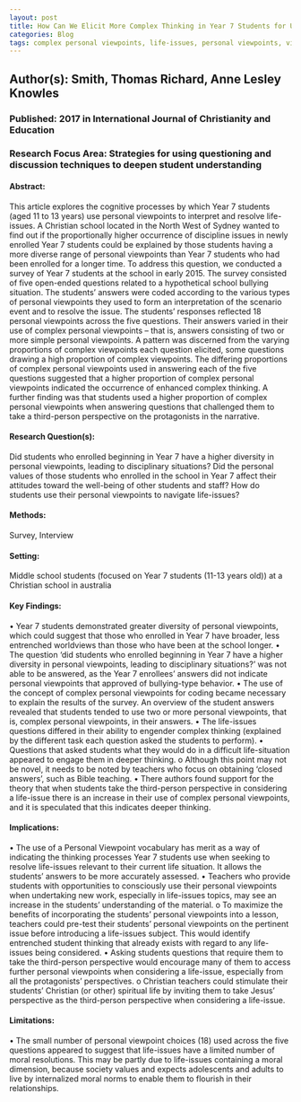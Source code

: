 ```yaml
---
layout: post
title: How Can We Elicit More Complex Thinking in Year 7 Students for Understanding and Resolving Life-Issues?
categories: Blog
tags: complex personal viewpoints, life-issues, personal viewpoints, viewpoint choices
---
```


## Author(s): Smith, Thomas Richard, Anne Lesley Knowles

### Published: 2017 in International Journal of Christianity and Education

### Research Focus Area: Strategies for using questioning and discussion techniques to deepen student understanding

#### Abstract:
This article explores the cognitive processes by which Year 7 students (aged 11 to 13 years) use  personal viewpoints to interpret and resolve life-issues. A Christian school located in the North West of Sydney wanted to find out if the proportionally higher occurrence of discipline issues in newly enrolled Year 7 students could be explained by those students having a more diverse range of personal viewpoints than Year 7 students who had been enrolled for a longer time. To address this question, we conducted a survey of Year 7 students at the school in early 2015. The survey consisted of five open-ended questions related to a hypothetical school bullying situation. The students’ answers were coded according to the various types of personal viewpoints they used to form an interpretation of the scenario event and to resolve the issue. The students’ responses reflected 18 personal viewpoints across the five questions. Their answers varied in their use of complex personal viewpoints – that is, answers consisting of two or more simple personal viewpoints. A pattern was discerned from the varying proportions of complex viewpoints each question elicited, some questions drawing a high proportion of complex viewpoints. The differing proportions of complex personal viewpoints used in answering each of the five questions suggested that a higher proportion of complex personal viewpoints indicated the occurrence of enhanced complex thinking. A further finding was that students used a higher proportion of complex personal viewpoints when answering questions that challenged them to take a third-person perspective on the protagonists in the narrative.


#### Research Question(s):
Did students who enrolled beginning in Year 7 have a higher diversity in personal viewpoints, leading to disciplinary situations? Did the personal values of those students who enrolled in the school in Year 7 affect their attitudes toward the well-being of other students and staff? How do students use their personal viewpoints to navigate life-issues?


#### Methods:
Survey, Interview


#### Setting:
Middle school students (focused on Year 7 students (11-13 years old)) at a Christian school in australia


#### Key Findings:
• Year 7 students demonstrated greater diversity of personal viewpoints, which could suggest that those who enrolled in Year 7 have broader, less entrenched worldviews than those who have been at the school longer. • The question ‘did students who enrolled beginning in Year 7 have a higher diversity in personal viewpoints, leading to disciplinary situations?’ was not able to be answered, as the Year 7 enrollees’ answers did not indicate personal viewpoints that approved of bullying-type behavior. • The use of the concept of complex personal viewpoints for coding became necessary to explain the results of the survey. An overview of the student answers revealed that students tended to use two or more personal viewpoints, that is, complex personal viewpoints, in their answers. • The life-issues questions differed in their ability to engender complex thinking (explained by the different task each question asked the students to perform). • Questions that asked students what they would do in a difficult life-situation appeared to engage them in deeper thinking.  o Although this point may not be novel, it needs to be noted by teachers who focus on obtaining ‘closed answers’, such as Bible teaching. • There authors found support for the theory that when students take the third-person perspective in considering a life-issue there is an increase in their use of complex personal viewpoints, and it is speculated that this indicates deeper thinking. 


#### Implications:
• The use of a Personal Viewpoint vocabulary has merit as a way of indicating the thinking processes Year 7 students use when seeking to resolve life-issues relevant to their current life situation. It allows the students’ answers to be more accurately assessed. • Teachers who provide students with opportunities to consciously use their personal viewpoints when undertaking new work, especially in life-issues topics, may see an increase in the students’ understanding of the material. o To maximize the benefits of incorporating the students’ personal viewpoints into a lesson, teachers could pre-test their students’ personal viewpoints on the pertinent issue before introducing a life-issues subject. This would identify entrenched student thinking that already exists with regard to any life-issues being considered. • Asking students questions that require them to take the third-person perspective would encourage many of them to access further personal viewpoints when considering a life-issue, especially from all the protagonists’ perspectives.  o Christian teachers could stimulate their students’ Christian (or other) spiritual life by inviting them to take Jesus’ perspective as the third-person perspective when considering a life-issue. 


#### Limitations:
• The small number of personal viewpoint choices (18) used across the five questions appeared to suggest that life-issues have a limited number of moral resolutions. This may be partly due to life-issues containing a moral dimension, because society values and expects adolescents and adults to live by internalized moral norms to enable them to flourish in their relationships.


